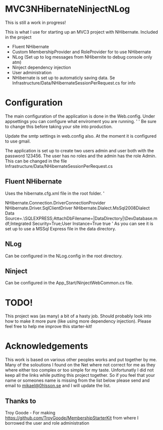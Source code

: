 ﻿MVC3NHibernateNinjectNLog
=========================
This is still a work in progress!

This is what I use for starting up an MVC3 project with NHibernate. Included in the project
 
* Fluent NHibernate
* Custom MembershipProvider and RoleProvider for to use NHibernate
* NLog (Set up to log messages from NHibernite to debug console only atm)
* Ninject dependency injection
* User administration
* NHibernate is set up to automaticly saving data. Se Infrastructure/Data/NHibernateSessionPerRequest.cs for info

Configuration
=============
The main configuration of the application is done in the Web.config. Under appsettings you can configure 
what enviroment you are running.
'    <!--
         Possible settings for Enviroment
         ###########################################
         Production             - will upgrade the database if not dropping any columns, 
         ProductionValidateOnly - Validates that the schema is correct only
         Development            - Development will clear database each time 
    -->
    <add key="Environment" value="Development" />'
Be sure to change this before taking your site into production.

Update the smtp settings in web.config also. At the moment it is configured to use gmail.

The application is set up to create two users admin and user both with the password 123456. The user has no roles and 
the admin has the role Admin. This can be changed in the file Infrastructure/Data/NHibernateSessionPerRequest.cs

Fluent NHibernate
-----------------
Uses the hibernate.cfg.xml file in the root folder. 
'<?xml version="1.0" encoding="utf-8" ?>
<!-- 
    Settings file for the database connection
    See http://nhforge.org/blogs/nhibernate/archive/2009/07/17/nhibernate-configuration.aspx
    For more information
--> 
<hibernate-configuration xmlns="urn:nhibernate-configuration-2.2">
  <session-factory>
    <property name="connection.provider">NHibernate.Connection.DriverConnectionProvider</property>
    <property name="connection.driver_class">NHibernate.Driver.SqlClientDriver</property>
    <property name="dialect">NHibernate.Dialect.MsSql2008Dialect</property>
    <property name="connection.connection_string">Data Source=.\SQLEXPRESS;AttachDbFilename=|DataDirectory|\DevDatabase.mdf;Integrated Security=True;User Instance=True</property>
    <property name="show_sql">true</property>
  </session-factory>
</hibernate-configuration>'
As you can see it is set up to use a MSSql Express file in the data directory.

NLog
----
Can be configured in the NLog.config in the root directory.

Ninject
------- 
Can be configured in the App_Start/NinjectWebCommon.cs file.

TODO!
=====
This project was (as many) a bit of a hasty job. Should probably look into how to make it more pure (like using more 
dependency injection). Please feel free to help me improve this starter-kit!

Acknowledgements
================
This work is based on various other peoples works and put together by me. Many of the soloutions I found on the 
Net where not correct for me as they where either too complex or too simple for my taste. Unfortunatly I did not
keep all the links while putting this project together. So if you feel that your name or someones name is missing
from the list below please send and email to mikael@0hlsson.se and I will update the list.

Thanks to
---------
Troy Goode - For making https://github.com/TroyGoode/MembershipStarterKit from where I borrowed the user and role administration